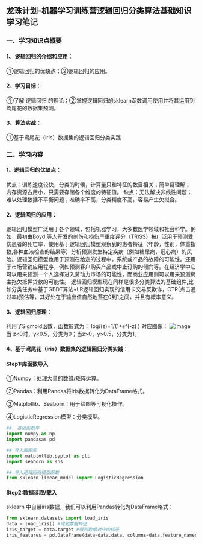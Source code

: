 ## 龙珠计划-机器学习训练营逻辑回归分类算法基础知识学习笔记
### 一、学习知识点概要
#### 1、	逻辑回归的介绍和应用：
①逻辑回归的优缺点；②逻辑回归的应用。
#### 2、学习目标：
①了解 逻辑回归 的理论；②掌握逻辑回归的sklearn函数调用使用并将其运用到鸢尾花的数据集预测。
#### 3、算法实战：
①基于鸢尾花（iris）数据集的逻辑回归分类实践
### 二、学习内容
#### 1、逻辑回归的优缺点：
优点：训练速度较快，分类的时候，计算量只和特征的数目相关；简单易理解； 内存资源占用小，只需要存储各个维度的特征值。
缺点：无法解决非线性问题；难以处理数据不平衡问题；准确率不高，分类精度不高，容易产生欠拟合。
#### 2、逻辑回归的应用：
逻辑回归模型广泛用于各个领域，包括机器学习，大多数医学领域和社会科学。例如，最初由Boyd 等人开发的创伤和损伤严重度评分（TRISS）被广泛用于预测受伤患者的死亡率，使用基于逻辑回归模型观察到的患者特征（年龄，性别，体重指数,各种血液检查的结果等）分析预测发生特定疾病（例如糖尿病，冠心病）的风险。逻辑回归模型也用于预测在给定的过程中，系统或产品的故障的可能性。还用于市场营销应用程序，例如预测客户购买产品或中止订购的倾向等。在经济学中它可以用来预测一个人选择进入劳动力市场的可能性，而商业应用则可以用来预测房主拖欠抵押贷款的可能性。
逻辑回归模型现在同样是很多分类算法的基础组件,比如分类任务中基于GBDT算法+LR逻辑回归实现的信用卡交易反欺诈，CTR(点击通过率)预估等，其好处在于输出值自然地落在0到1之间，并且有概率意义。
#### 3、逻辑回归原理：
利用了Sigmoid函数，函数形式为：
log⁡ⅈ(z)=1/(1+ⅇ^(-z) )
对应图像：
![image](https://user-images.githubusercontent.com/76520773/163116942-6bde8138-7e8d-417c-afc0-dd3de0bbffea.png)
当 z<0时，y<0.5，分类为0；当z>0，y>0.5，分类为1。

#### 4、基于鸢尾花（iris）数据集的逻辑回归分类实践：
#### Step1:库函数导入
①Numpy：处理大量的数组/矩阵运算。

②Pandas：利用Pandas将iris数据转化为DataFrame格式。

③Matplotlib、Seaborn：用于绘图等可视化操作。

④LogisticRegression模型：分类模型。
```Python
##  基础函数库
import numpy as np 
import pandasas pd

## 导入画图库
import matplotlib.pyplot as plt
import seaborn as sns

## 导入逻辑回归模型函数
from sklearn.linear_model import LogisticRegression
```

#### Step2:数据读取/载入
sklearn 中自带iris数据，我们可以利用Pandas转化为DataFrame格式：
```Python
from sklearn.datasets import load_iris
data = load_iris() #得到数据特征
iris_target = data.target #得到数据对应的标签
iris_features = pd.DataFrame(data=data.data, columns=data.feature_names) #利用Pandas转化为DataFrame格式
```
